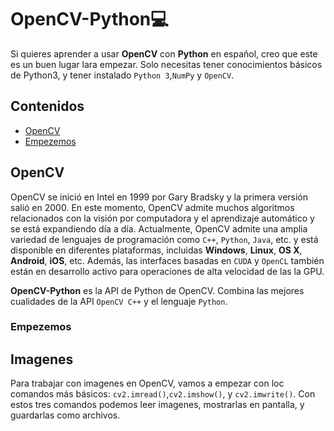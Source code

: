 # OpenCV-Python:computer: 

Si quieres aprender a usar **OpenCV** con **Python** en español, creo que este es un buen lugar lara empezar. Solo necesitas tener conocimientos básicos de Python3, y tener instalado `Python 3`,`NumPy` y `OpenCV`.

## Contenidos
* [OpenCV](#OpenCv)
* [Empezemos](#Empezemos)

## OpenCV

OpenCV se inició en Intel en 1999 por Gary Bradsky y la primera versión salió en 2000. En este momento, OpenCV admite muchos algoritmos relacionados con la visión por computadora y el aprendizaje automático y se está expandiendo día a día. Actualmente, OpenCV admite una amplia variedad de lenguajes de programación como `C++`, `Python`, `Java`, etc. y está disponible en diferentes plataformas, incluidas **Windows**, **Linux**, **OS X**, **Android**, **iOS**, etc. Además, las interfaces basadas en `CUDA` y `OpenCL` también están en desarrollo activo para operaciones de alta velocidad de las la GPU.

**OpenCV-Python** es la API de Python de OpenCV. Combina las mejores cualidades de la API `OpenCV C++` y el lenguaje `Python`.

### Empezemos

## Imagenes

Para trabajar con imagenes en OpenCV, vamos a empezar con loc comandos más básicos: `cv2.imread()`,`cv2.imshow()`, y `cv2.imwrite()`. Con estos tres comandos podemos leer imagenes, mostrarlas en pantalla, y guardarlas como archivos.


